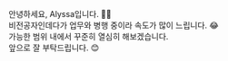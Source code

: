 안녕하세요, Alyssa입니다. 🙌🏻  
비전공자인데다가 업무와 병행 중이라 속도가 많이 느립니다. 😂  
가능한 범위 내에서 꾸준히 열심히 해보겠습니다.  
앞으로 잘 부탁드립니다. 😊
